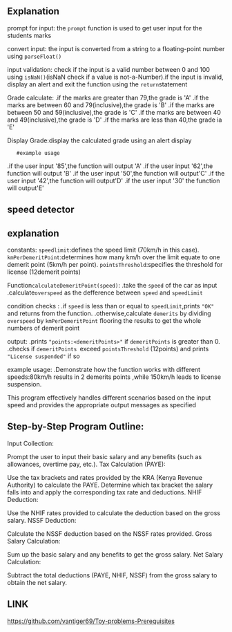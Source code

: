  ## Explanation
prompt for input: the `prompt` function is used to get user input for the students marks


convert input: the input is converted from a string to a floating-point number using `parseFloat()`

input validation: check if the input is a valid number between 0 and 100 using `isNaN()`(isNaN check if a value is not-a-Number).if the input is invalid, display an alert and exit the function using the `return`statement


Grade calculate:
  .if the marks are greater than 79,the grade is 'A'
  .if the marks are between 60 and 79(inclusive),the grade is 'B'
  .if the marks are between 50  and 59(inclusive),the grade is 'C'
  .if the marks are between 40 and 49(inclusive),the grade is 'D'
  .if the marks are less than 40,the grade ia 'E'



Display Grade:display the calculated grade using an alert display

       #example usage
.if the user input '85',the function will output 'A'
.if the user input '62',the function will output 'B'
.if the user input '50',the function will output'C'
.if the user input '42',the function will output'D'
.if the user input '30' the function will output'E'



## speed detector

  ## explanation
  constants:
  `speedlimit`:defines the speed limit (70km/h in this case).
  `kmPerDemeritPoint`:determines how many km/h over the limit equate to one demerit point (5km/h per point).
  `pointsThreshold`:specifies the threshold for license (12demerit points)


  Function`calculateDemeritPoint(speed)`:
  .take the `speed` of the car as input 
  .calculate`overspeed` as the defference between `speed` and `speedLimit`


  condition checks :
  .if `speed` is less than or equal to `speedLimit`,prints `"OK"` and returns from the function.
  .otherwise,calculate `demerits` by dividing `overspeed` by `kmPerDemeritPoint` flooring the results to get the whole numbers of demerit point


  output:
  .prints `"points:<demeritPoints>"` if `demeritPoints` is greater than 0.
  .checks if `demeritPoints `exceed `pointsThreshold` (12points) and prints `"License suspended"` if so

  example usage:
  .Demonstrate how  the function works with different speeds:80km/h results in 2 demerits points ,while 150km/h leads to license suspension.

  This program effectively handles different scenarios based on the input speed and provides the appropriate output messages as specified


## Step-by-Step Program Outline:
Input Collection:

Prompt the user to input their basic salary and any benefits (such as allowances, overtime pay, etc.).
Tax Calculation (PAYE):

Use the tax brackets and rates provided by the KRA (Kenya Revenue Authority) to calculate the PAYE.
Determine which tax bracket the salary falls into and apply the corresponding tax rate and deductions.
NHIF Deduction:

Use the NHIF rates provided to calculate the deduction based on the gross salary.
NSSF Deduction:

Calculate the NSSF deduction based on the NSSF rates provided.
Gross Salary Calculation:

Sum up the basic salary and any benefits to get the gross salary.
Net Salary Calculation:

Subtract the total deductions (PAYE, NHIF, NSSF) from the gross salary to obtain the net salary.


## LINK
https://github.com/vantiger69/Toy-problems-Prerequisites